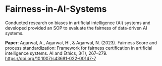 # Fairness-in-AI-Systems

Conducted research on biases in artificial intelligence (AI) systems and developed provided an SOP to evaluate the fairness of data-driven AI systems.

**Paper**: Agarwal, A., Agarwal, H., & Agarwal, N. (2023). Fairness Score and process standardization: Framework for fairness certification in artificial intelligence systems. AI and Ethics, 3(1), 267–279. https://doi.org/10.1007/s43681-022-00147-7
